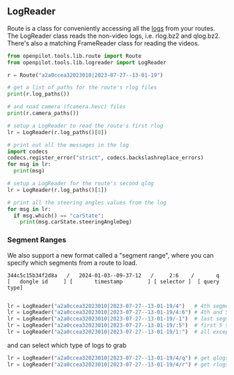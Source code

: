 ## LogReader

Route is a class for conveniently accessing all the [logs](/system/loggerd/) from your routes. The LogReader class reads the non-video logs, i.e. rlog.bz2 and qlog.bz2. There's also a matching FrameReader class for reading the videos.

```python
from openpilot.tools.lib.route import Route
from openpilot.tools.lib.logreader import LogReader

r = Route("a2a0ccea32023010|2023-07-27--13-01-19")

# get a list of paths for the route's rlog files
print(r.log_paths())

# and road camera (fcamera.hevc) files
print(r.camera_paths())

# setup a LogReader to read the route's first rlog
lr = LogReader(r.log_paths()[0])

# print out all the messages in the log
import codecs
codecs.register_error("strict", codecs.backslashreplace_errors)
for msg in lr:
  print(msg)

# setup a LogReader for the route's second qlog
lr = LogReader(r.log_paths()[1])

# print all the steering angles values from the log
for msg in lr:
  if msg.which() == "carState":
    print(msg.carState.steeringAngleDeg)
```

### Segment Ranges

We also support a new format called a "segment range", where you can specify which segments from a route to load.

```
344c5c15b34f2d8a   /   2024-01-03--09-37-12   /     2:6    /       q
[   dongle id     ] [       timestamp        ] [ selector ]  [ query type]
```

```python

lr = LogReader("a2a0ccea32023010|2023-07-27--13-01-19/4")   # 4th segment
lr = LogReader("a2a0ccea32023010|2023-07-27--13-01-19/4:6") # 4th and 5th segment
lr = LogReader("a2a0ccea32023010|2023-07-27--13-01-19/-1")  # last segment
lr = LogReader("a2a0ccea32023010|2023-07-27--13-01-19/:5")  # first 5 segments
lr = LogReader("a2a0ccea32023010|2023-07-27--13-01-19/1:")  # all except first segment
```

and can select which type of logs to grab

```python
lr = LogReader("a2a0ccea32023010|2023-07-27--13-01-19/4/q") # get qlogs
lr = LogReader("a2a0ccea32023010|2023-07-27--13-01-19/4/r") # get rlogs (default)
```
